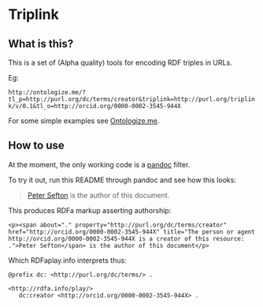 # Triplink

## What is this?

This is a set of (Alpha quality) tools for encoding RDF triples in URLs.

Eg:  

```http://ontologize.me/?tl_p=http://purl.org/dc/terms/creator&triplink=http://purl.org/triplink/v/0.1&tl_o=http://orcid.org/0000-0002-3545-944X```


For some simple examples see [Ontologize.me][ont].


## How to use
At the moment, the only working code is a [pandoc] filter.

To try it out, run this README through pandoc and see how this looks:

> [Peter Sefton][ptauth] is the author of this document.

This produces RDFa markup asserting authorship:
```
<p><span about="." property="http://purl.org/dc/terms/creator" href="http://orcid.org/0000-0002-3545-944X" title="The person or agent http://orcid.org/0000-0002-3545-944X is a creator of this resource: .">Peter Sefton</span> is the author of this document</p>

```

Which RDFaplay.info interprets thus:

```
@prefix dc: <http://purl.org/dc/terms/> .

<http://rdfa.info/play/>
   dc:creator <http://orcid.org/0000-0002-3545-944X> .
```



[ont]: http://ontologize.me
[pandoc]: http://johnmacfarlane.net/pandoc
[ptauth]:  http://ontologize.me/?tl_p=http://purl.org/dc/terms/creator&triplink=http://purl.org/triplink/v/0.1&tl_o=http://orcid.org/0000-0002-3545-944X

